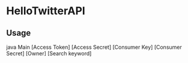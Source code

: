 # HelloTwitterAPI
## Usage
java Main [Access Token] [Access Secret] [Consumer Key] [Consumer Secret] [Owner] [Search keyword]
